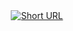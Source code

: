 <div align="center">
  <a href="https://github.com/Wxh16144/links">
    <img
      src="https://glitch-art.vercel.app/api/simple?word=Short%20URL&font=Rock%20Salt&fontSize=72&width=530&height=96"
      alt="Short URL"
    />
  </a>
</div>
